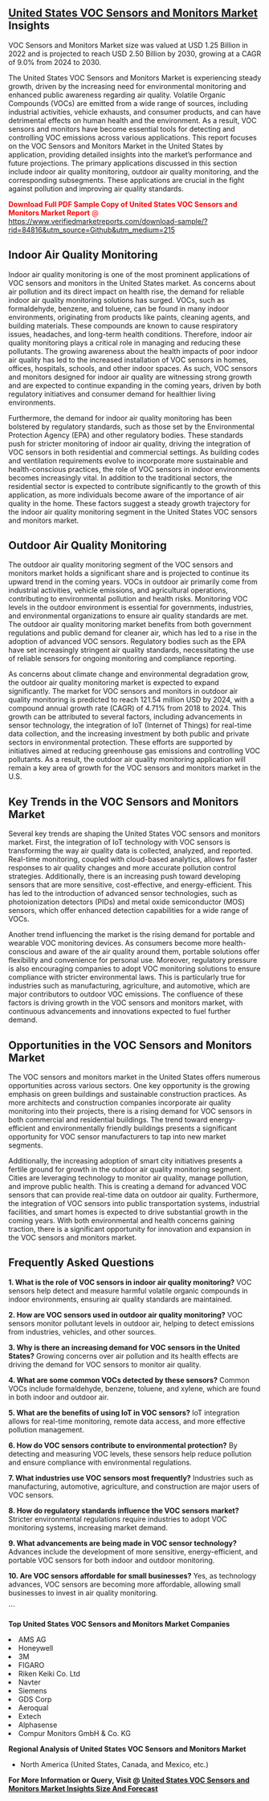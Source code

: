 <h2><a href="https://www.verifiedmarketreports.com/download-sample/?rid=84816&amp;utm_source=Github&amp;utm_medium=215" target="_blank">United States VOC Sensors and Monitors Market</a> Insights</h2><p>VOC Sensors and Monitors Market size was valued at USD 1.25 Billion in 2022 and is projected to reach USD 2.50 Billion by 2030, growing at a CAGR of 9.0% from 2024 to 2030.</p><p> <p>The United States VOC Sensors and Monitors Market is experiencing steady growth, driven by the increasing need for environmental monitoring and enhanced public awareness regarding air quality. Volatile Organic Compounds (VOCs) are emitted from a wide range of sources, including industrial activities, vehicle exhausts, and consumer products, and can have detrimental effects on human health and the environment. As a result, VOC sensors and monitors have become essential tools for detecting and controlling VOC emissions across various applications. This report focuses on the VOC Sensors and Monitors Market in the United States by application, providing detailed insights into the market’s performance and future projections. The primary applications discussed in this section include indoor air quality monitoring, outdoor air quality monitoring, and the corresponding subsegments. These applications are crucial in the fight against pollution and improving air quality standards. <p><span class=""><span style="color: #ff0000;"><strong>Download Full PDF Sample Copy of United States VOC Sensors and Monitors Market Report</strong> @ </span><a href="https://www.verifiedmarketreports.com/download-sample/?rid=84816&amp;utm_source=Github&amp;utm_medium=215" target="_blank">https://www.verifiedmarketreports.com/download-sample/?rid=84816&amp;utm_source=Github&amp;utm_medium=215</a></span></p></p> <h2>Indoor Air Quality Monitoring</h2> <p>Indoor air quality monitoring is one of the most prominent applications of VOC sensors and monitors in the United States market. As concerns about air pollution and its direct impact on health rise, the demand for reliable indoor air quality monitoring solutions has surged. VOCs, such as formaldehyde, benzene, and toluene, can be found in many indoor environments, originating from products like paints, cleaning agents, and building materials. These compounds are known to cause respiratory issues, headaches, and long-term health conditions. Therefore, indoor air quality monitoring plays a critical role in managing and reducing these pollutants. The growing awareness about the health impacts of poor indoor air quality has led to the increased installation of VOC sensors in homes, offices, hospitals, schools, and other indoor spaces. As such, VOC sensors and monitors designed for indoor air quality are witnessing strong growth and are expected to continue expanding in the coming years, driven by both regulatory initiatives and consumer demand for healthier living environments.</p> <p>Furthermore, the demand for indoor air quality monitoring has been bolstered by regulatory standards, such as those set by the Environmental Protection Agency (EPA) and other regulatory bodies. These standards push for stricter monitoring of indoor air quality, driving the integration of VOC sensors in both residential and commercial settings. As building codes and ventilation requirements evolve to incorporate more sustainable and health-conscious practices, the role of VOC sensors in indoor environments becomes increasingly vital. In addition to the traditional sectors, the residential sector is expected to contribute significantly to the growth of this application, as more individuals become aware of the importance of air quality in the home. These factors suggest a steady growth trajectory for the indoor air quality monitoring segment in the United States VOC sensors and monitors market.</p> <h2>Outdoor Air Quality Monitoring</h2> <p>The outdoor air quality monitoring segment of the VOC sensors and monitors market holds a significant share and is projected to continue its upward trend in the coming years. VOCs in outdoor air primarily come from industrial activities, vehicle emissions, and agricultural operations, contributing to environmental pollution and health risks. Monitoring VOC levels in the outdoor environment is essential for governments, industries, and environmental organizations to ensure air quality standards are met. The outdoor air quality monitoring market benefits from both government regulations and public demand for cleaner air, which has led to a rise in the adoption of advanced VOC sensors. Regulatory bodies such as the EPA have set increasingly stringent air quality standards, necessitating the use of reliable sensors for ongoing monitoring and compliance reporting.</p> <p>As concerns about climate change and environmental degradation grow, the outdoor air quality monitoring market is expected to expand significantly. The market for VOC sensors and monitors in outdoor air quality monitoring is predicted to reach 121.54 million USD by 2024, with a compound annual growth rate (CAGR) of 4.71% from 2018 to 2024. This growth can be attributed to several factors, including advancements in sensor technology, the integration of IoT (Internet of Things) for real-time data collection, and the increasing investment by both public and private sectors in environmental protection. These efforts are supported by initiatives aimed at reducing greenhouse gas emissions and controlling VOC pollutants. As a result, the outdoor air quality monitoring application will remain a key area of growth for the VOC sensors and monitors market in the U.S.</p> <h2>Key Trends in the VOC Sensors and Monitors Market</h2> <p>Several key trends are shaping the United States VOC sensors and monitors market. First, the integration of IoT technology with VOC sensors is transforming the way air quality data is collected, analyzed, and reported. Real-time monitoring, coupled with cloud-based analytics, allows for faster responses to air quality changes and more accurate pollution control strategies. Additionally, there is an increasing push toward developing sensors that are more sensitive, cost-effective, and energy-efficient. This has led to the introduction of advanced sensor technologies, such as photoionization detectors (PIDs) and metal oxide semiconductor (MOS) sensors, which offer enhanced detection capabilities for a wide range of VOCs.</p> <p>Another trend influencing the market is the rising demand for portable and wearable VOC monitoring devices. As consumers become more health-conscious and aware of the air quality around them, portable solutions offer flexibility and convenience for personal use. Moreover, regulatory pressure is also encouraging companies to adopt VOC monitoring solutions to ensure compliance with stricter environmental laws. This is particularly true for industries such as manufacturing, agriculture, and automotive, which are major contributors to outdoor VOC emissions. The confluence of these factors is driving growth in the VOC sensors and monitors market, with continuous advancements and innovations expected to fuel further demand.</p> <h2>Opportunities in the VOC Sensors and Monitors Market</h2> <p>The VOC sensors and monitors market in the United States offers numerous opportunities across various sectors. One key opportunity is the growing emphasis on green buildings and sustainable construction practices. As more architects and construction companies incorporate air quality monitoring into their projects, there is a rising demand for VOC sensors in both commercial and residential buildings. The trend toward energy-efficient and environmentally friendly buildings presents a significant opportunity for VOC sensor manufacturers to tap into new market segments.</p> <p>Additionally, the increasing adoption of smart city initiatives presents a fertile ground for growth in the outdoor air quality monitoring segment. Cities are leveraging technology to monitor air quality, manage pollution, and improve public health. This is creating a demand for advanced VOC sensors that can provide real-time data on outdoor air quality. Furthermore, the integration of VOC sensors into public transportation systems, industrial facilities, and smart homes is expected to drive substantial growth in the coming years. With both environmental and health concerns gaining traction, there is a significant opportunity for innovation and expansion in the VOC sensors and monitors market.</p> <h2>Frequently Asked Questions</h2> <p><strong>1. What is the role of VOC sensors in indoor air quality monitoring?</strong> VOC sensors help detect and measure harmful volatile organic compounds in indoor environments, ensuring air quality standards are maintained.</p> <p><strong>2. How are VOC sensors used in outdoor air quality monitoring?</strong> VOC sensors monitor pollutant levels in outdoor air, helping to detect emissions from industries, vehicles, and other sources.</p> <p><strong>3. Why is there an increasing demand for VOC sensors in the United States?</strong> Growing concerns over air pollution and its health effects are driving the demand for VOC sensors to monitor air quality.</p> <p><strong>4. What are some common VOCs detected by these sensors?</strong> Common VOCs include formaldehyde, benzene, toluene, and xylene, which are found in both indoor and outdoor air.</p> <p><strong>5. What are the benefits of using IoT in VOC sensors?</strong> IoT integration allows for real-time monitoring, remote data access, and more effective pollution management.</p> <p><strong>6. How do VOC sensors contribute to environmental protection?</strong> By detecting and measuring VOC levels, these sensors help reduce pollution and ensure compliance with environmental regulations.</p> <p><strong>7. What industries use VOC sensors most frequently?</strong> Industries such as manufacturing, automotive, agriculture, and construction are major users of VOC sensors.</p> <p><strong>8. How do regulatory standards influence the VOC sensors market?</strong> Stricter environmental regulations require industries to adopt VOC monitoring systems, increasing market demand.</p> <p><strong>9. What advancements are being made in VOC sensor technology?</strong> Advances include the development of more sensitive, energy-efficient, and portable VOC sensors for both indoor and outdoor monitoring.</p> <p><strong>10. Are VOC sensors affordable for small businesses?</strong> Yes, as technology advances, VOC sensors are becoming more affordable, allowing small businesses to invest in air quality monitoring.</p> ```</p><p><strong>Top United States VOC Sensors and Monitors Market Companies</strong></p><div data-test-id=""><p><li>AMS AG</li><li> Honeywell</li><li> 3M</li><li> FIGARO</li><li> Riken Keiki Co. Ltd</li><li> Navter</li><li> Siemens</li><li> GDS Corp</li><li> Aeroqual</li><li> Extech</li><li> Alphasense</li><li> Compur Monitors GmbH & Co. KG</li></p><div><strong>Regional Analysis of&nbsp;United States VOC Sensors and Monitors Market</strong></div><ul><li dir="ltr"><p dir="ltr">North America&nbsp;(United States, Canada, and Mexico, etc.)</p></li></ul><p><strong>For More Information or Query, Visit @&nbsp;</strong><strong><a href="https://www.verifiedmarketreports.com/product/global-voc-sensors-and-monitors-market-growth-2019-2024/?utm_source=Github&amp;utm_medium=215" target="_blank">United States VOC Sensors and Monitors Market Insights Size And Forecast</a></strong></p></div>
